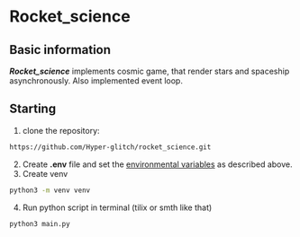 # Rocket_science

## Basic information

***Rocket_science*** implements cosmic game, that render stars and spaceship asynchronously. Also implemented event loop.

## Starting

1. clone the repository:
```bash
https://github.com/Hyper-glitch/rocket_science.git
```
2. Create **.env** file and set the <ins>environmental variables</ins> as described above.
3. Create venv
```bash
python3 -m venv venv
```
4. Run python script in terminal (tilix or smth like that)
```bash
python3 main.py
```
